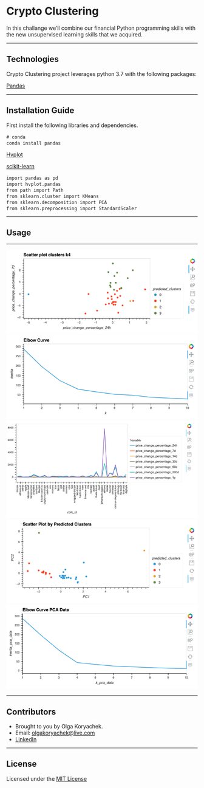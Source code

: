# Crypto Clustering
In this challange we’ll combine our financial Python programming skills with the new unsupervised learning skills that we acquired.

---
## Technologies

Crypto Clustering project leverages python 3.7 with the following packages:

  [Pandas](https://github.com/pandas-dev/pandas "Pandas") 
  
 --- 
  ## Installation Guide

First install the following libraries and dependencies.

```
# conda
conda install pandas
```
  [Hvplot](https://hvplot.holoviz.org/user_guide/Plotting.html "Hvplot") 
   
  [scikit-learn](https://scikit-learn.org/stable/user_guide.html "Scikit-learn") 

```
import pandas as pd
import hvplot.pandas
from path import Path
from sklearn.cluster import KMeans
from sklearn.decomposition import PCA
from sklearn.preprocessing import StandardScaler
```

---
## Usage

** **

![](Images/Cluster_plot.png)
![](Images/Elbow_curve.png)
![](Images/Market_data_plot.png)
![](Images/PCA_cluster_plot.png)
![](Images/PCA_elbow.png)

---
## Contributors

* Brought to you by Olga Koryachek.
* Email: olgakoryachek@live.com
* [LinkedIn](https://www.linkedin.com/in/olga-koryachek-a74b1877/?msgOverlay=true "LinkedIn")

---
## License

Licensed under the [MIT License](https://choosealicense.com/licenses/mit/)
